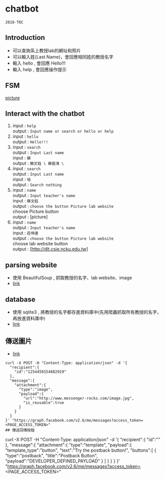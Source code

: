 # chatbot
`2018-TOC`
## Introduction
* 可以查詢系上教授lab的網址和照片
* 可以輸入姓(Last Name)，會回應相同姓的教授名字
* 輸入 hello , 會回應 Hello!!!
* 輸入 help , 會回應操作提示
## FSM
[picture](https://github.com/ArielWu0203/chatbot/blob/master/fsm.png)

## Interact with the chatbot
1. input : `help`</br>
    output : `Input name or search or hello or help`
2. input : `hello`</br>
    output : `Hello!!!`
3. input : `search`</br>
    output : `Input Last name`</br>
    input : `蘇`</br>
    output : `蘇文鈺 \ 蘇銓清 \`</br>
4. input : `search`</br>
    output : `Input Last name`</br>
    input : `哈`</br>
    output : `Search nothing`</br>
5. input : `name`</br>
    output : `Input teacher's name`</br>
    input : `蘇文鈺`</br>
    output : `choose the button
              Picture
              lab website`</br>
    choose Picture button</br>
    output : [picture]
 6. input : `name`</br>
    output : `Input teacher's name`</br>
    input : `莊坤達`</br>
    output : `choose the button
              Picture
              lab website`</br>
    choose lab website button</br>
    output : [http://dlt.csie.ncku.edu.tw]


## parsing website
* 使用 BeautifulSoup , 抓取教授的名字、lab website、image
* [link](https://github.com/ArielWu0203/chatbot/blob/master/bug_test.py)
## database
* 使用 sqlite3 , 將教授的名字都存進資料庫中(先用爬蟲抓取所有教授的名字，再放進資料庫中)
* [link](https://github.com/ArielWu0203/chatbot/blob/master/test_data.py)
## 傳送圖片
* [link](https://github.com/ArielWu0203/chatbot/blob/master/utils.py)
```=json
curl -X POST -H "Content-Type: application/json" -d '{
  "recipient":{
    "id":"1254459154682919"
  },
  "message":{
    "attachment":{
      "type":"image", 
      "payload":{
        "url":"http://www.messenger-rocks.com/image.jpg", 
        "is_reusable":true
      }
    }
  }
}' "https://graph.facebook.com/v2.6/me/messages?access_token=<PAGE_ACCESS_TOKEN>"
## 傳送回傳按鈕
```
curl -X POST -H "Content-Type: application/json" -d '{
  "recipient":{
    "id":"<PSID>"
  },
  "message":{
    "attachment":{
      "type":"template",
      "payload":{
        "template_type":"button",
        "text":"Try the postback button!",
        "buttons":[
          {
            "type":"postback",
            "title":"Postback Button",
            "payload":"DEVELOPER_DEFINED_PAYLOAD"
          }
        ]
      }
    }
  }
}' "https://graph.facebook.com/v2.6/me/messages?access_token=<PAGE_ACCESS_TOKEN>"
```
